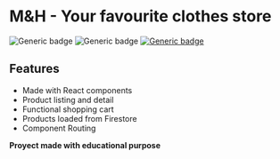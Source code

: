 # M&H - Your favourite clothes store

![Generic badge](https://img.shields.io/badge/Version-1.0-black.svg)
![Generic badge](https://img.shields.io/badge/Made_with-React-blue.svg)
[![Generic badge](https://img.shields.io/badge/Link-Netlify-blue.svg)](https://myh-store-ferlr.netlify.app/)

## Features
- Made with React components
- Product listing and detail
- Functional shopping cart
- Products loaded from Firestore
- Component Routing

**Proyect made with educational purpose**
